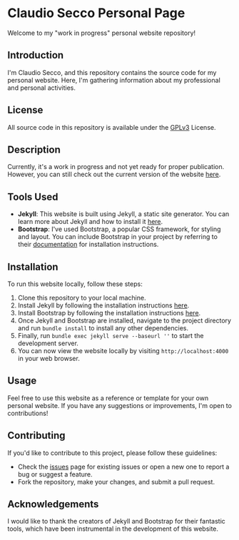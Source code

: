 # Claudio Secco Personal Page

Welcome to my "work in progress" personal website repository!

## Introduction

I'm Claudio Secco, and this repository contains the source code for my personal website. Here, I'm gathering information about my professional and personal activities.

## License

All source code in this repository is available under the [GPLv3](LICENSE) License.

## Description

Currently, it's a work in progress and not yet ready for proper publication. However, you can still check out the current version of the website [here](https://claudiosecco.github.io/claudioSecco-personal-page/).

## Tools Used

- **Jekyll**: This website is built using Jekyll, a static site generator. You can learn more about Jekyll and how to install it [here](https://jekyllrb.com/docs/installation/).
- **Bootstrap**: I've used Bootstrap, a popular CSS framework, for styling and layout. You can include Bootstrap in your project by referring to their [documentation](https://getbootstrap.com/docs/5.1/getting-started/introduction/) for installation instructions.

## Installation

To run this website locally, follow these steps:

1. Clone this repository to your local machine.
2. Install Jekyll by following the installation instructions [here](https://jekyllrb.com/docs/installation/).
3. Install Bootstrap by following the installation instructions [here](https://getbootstrap.com/docs/5.1/getting-started/introduction/).
4. Once Jekyll and Bootstrap are installed, navigate to the project directory and run `bundle install` to install any other dependencies.
5. Finally, run `bundle exec jekyll serve --baseurl ''` to start the development server.
6. You can now view the website locally by visiting `http://localhost:4000` in your web browser.

## Usage

Feel free to use this website as a reference or template for your own personal website. If you have any suggestions or improvements, I'm open to contributions!

## Contributing

If you'd like to contribute to this project, please follow these guidelines:

- Check the [issues](https://github.com/ClaudioSecco/claudioSecco-personal-page/issues) page for existing issues or open a new one to report a bug or suggest a feature.
- Fork the repository, make your changes, and submit a pull request.

## Acknowledgements

I would like to thank the creators of Jekyll and Bootstrap for their fantastic tools, which have been instrumental in the development of this website.

